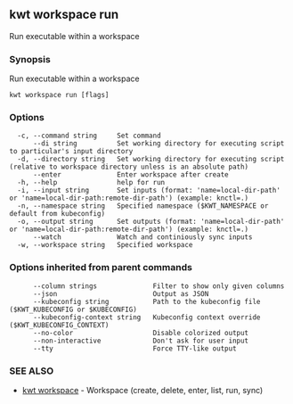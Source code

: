 ## kwt workspace run

Run executable within a workspace

### Synopsis

Run executable within a workspace

```
kwt workspace run [flags]
```

### Options

```
  -c, --command string     Set command
      --di string          Set working directory for executing script to particular's input directory
  -d, --directory string   Set working directory for executing script (relative to workspace directory unless is an absolute path)
      --enter              Enter workspace after create
  -h, --help               help for run
  -i, --input string       Set inputs (format: 'name=local-dir-path' or 'name=local-dir-path:remote-dir-path') (example: knctl=.)
  -n, --namespace string   Specified namespace ($KWT_NAMESPACE or default from kubeconfig)
  -o, --output string      Set outputs (format: 'name=local-dir-path' or 'name=local-dir-path:remote-dir-path') (example: knctl=.)
      --watch              Watch and continiously sync inputs
  -w, --workspace string   Specified workspace
```

### Options inherited from parent commands

```
      --column strings              Filter to show only given columns
      --json                        Output as JSON
      --kubeconfig string           Path to the kubeconfig file ($KWT_KUBECONFIG or $KUBECONFIG)
      --kubeconfig-context string   Kubeconfig context override ($KWT_KUBECONFIG_CONTEXT)
      --no-color                    Disable colorized output
      --non-interactive             Don't ask for user input
      --tty                         Force TTY-like output
```

### SEE ALSO

* [kwt workspace](kwt_workspace.md)	 - Workspace (create, delete, enter, list, run, sync)

